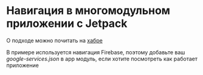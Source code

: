 # Навигация в многомодульном приложении с Jetpack

О подходе можно почитать на [хабре](https://habr.com/ru/post/475104/)

В примере используется навигация Firebase, поэтому добавьте ваш *google-services.json* в app модуль, если хотите посмотреть как работает приложение
